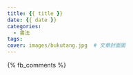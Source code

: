 ```yaml
---
title: {{ title }}
date: {{ date }}
categories:
  - 書法
tags:
cover: images/bukutang.jpg  # 文章封面圖
---
```


{% fb_comments %}
